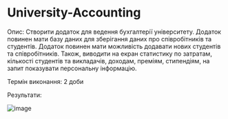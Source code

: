 # University-Accounting


Опис:
Створити додаток для ведення бухгалтерії університету. Додаток повинен мати базу даних для зберігання даних про співробітників та 
студентів. Додаток повинен мати можливість додавати нових студентів та співробітників. Також, виводити на екран статистику по затратам, 
кількості студентів та викладачів, доходам, преміям, стипендіям, на запит показувати персональну інформацію.

Термін виконання: 2 доби

Результати: 

![image](https://i.ibb.co/dBGYXwp/image.png)
